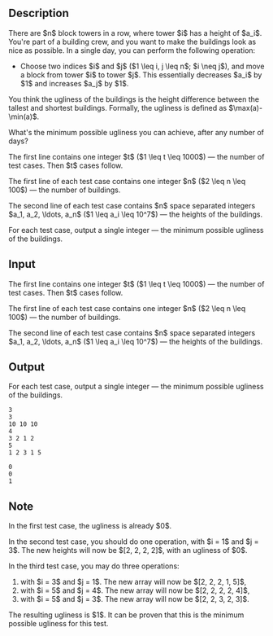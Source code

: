 ## Description

<div><p>There are $n$ block towers in a row, where tower $i$ has a height of $a_i$. You're part of a building crew, and you want to make the buildings look as nice as possible. In a single day, you can perform the following operation:</p><ul> <li> Choose two indices $i$ and $j$ ($1 \leq i, j \leq n$; $i \neq j$), and move a block from tower $i$ to tower $j$. This essentially decreases $a_i$ by $1$ and increases $a_j$ by $1$. </li></ul><p>You think the ugliness of the buildings is the height difference between the tallest and shortest buildings. Formally, the ugliness is defined as $\max(a)-\min(a)$. </p><p>What's the minimum possible ugliness you can achieve, after any number of days?</p></div><div class="input-specification"><p>The first line contains one integer $t$ ($1 \leq t \leq 1000$)&nbsp;— the number of test cases. Then $t$ cases follow.</p><p>The first line of each test case contains one integer $n$ ($2 \leq n \leq 100$)&nbsp;— the number of buildings.</p><p>The second line of each test case contains $n$ space separated integers $a_1, a_2, \ldots, a_n$ ($1 \leq a_i \leq 10^7$)&nbsp;— the heights of the buildings.</p></div><div class="output-specification"><p>For each test case, output a single integer&nbsp;— the minimum possible ugliness of the buildings.</p></div>

## Input

<p>The first line contains one integer $t$ ($1 \leq t \leq 1000$)&nbsp;— the number of test cases. Then $t$ cases follow.</p><p>The first line of each test case contains one integer $n$ ($2 \leq n \leq 100$)&nbsp;— the number of buildings.</p><p>The second line of each test case contains $n$ space separated integers $a_1, a_2, \ldots, a_n$ ($1 \leq a_i \leq 10^7$)&nbsp;— the heights of the buildings.</p>

## Output

<p>For each test case, output a single integer&nbsp;— the minimum possible ugliness of the buildings.</p>





```input1
3
3
10 10 10
4
3 2 1 2
5
1 2 3 1 5
```




```output1
0
0
1
```



## Note

<p>In the first test case, the ugliness is already $0$.</p><p>In the second test case, you should do one operation, with $i = 1$ and $j = 3$. The new heights will now be $[2, 2, 2, 2]$, with an ugliness of $0$.</p><p>In the third test case, you may do three operations: </p><ol> <li> with $i = 3$ and $j = 1$. The new array will now be $[2, 2, 2, 1, 5]$, </li><li> with $i = 5$ and $j = 4$. The new array will now be $[2, 2, 2, 2, 4]$, </li><li> with $i = 5$ and $j = 3$. The new array will now be $[2, 2, 3, 2, 3]$. </li></ol> The resulting ugliness is $1$. It can be proven that this is the minimum possible ugliness for this test.
